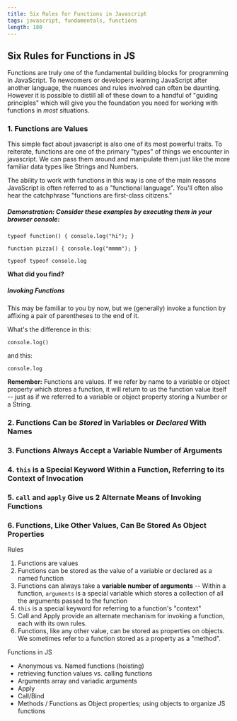 ```yaml
---
title: Six Rules for Functions in Javascript
tags: javascript, fundamentals, functions
length: 180
---
```


## Six Rules for Functions in JS

Functions are truly one of the fundamental building blocks for programming in JavaScript.
To newcomers or developers learning JavaScript after another language, the nuances and rules involved
can often be daunting. However it is possible to distill all of these down to a handful of
"guiding principles" which will give you the foundation you need for working with functions
in _most_ situations.

### 1. Functions are Values

This simple fact about javascript is also one of its most powerful traits.
To reiterate, functions are one of the primary "types" of things we encounter in javascript.
We can pass them around and manipulate them just like the more familiar data types like
Strings and Numbers.

The ability to work with functions in this way is one of the main reasons JavaScript is often
referred to as a "functional language". You'll often also hear the catchphrase "functions are first-class
citizens."

##### Demonstration: Consider these examples by executing them in your browser console:

```
typeof function() { console.log("hi"); }
```

```
function pizza() { console.log("mmmm"); }
```

```
typeof typeof console.log
```

__What did you find?__

##### Invoking Functions

This may be familiar to you by now, but we (generally) invoke a function by
affixing a pair of parentheses to the end of it.

What's the difference in this:

```
console.log()
```

and this:

```
console.log
```

__Remember:__ Functions are values. If we refer by name to a variable or object property
which stores a function, it will return to us the function value itself -- just as if we
referred to a variable or object property storing a Number or a String.

### 2. Functions Can be _Stored_ in Variables or _Declared_ With Names


### 3. Functions Always Accept a Variable Number of Arguments

### 4. `this` is a Special Keyword Within a Function, Referring to its Context of Invocation

### 5. `call` and `apply` Give us 2 Alternate Means of Invoking Functions

### 6. Functions, Like Other Values, Can Be Stored As Object Properties

Rules

1. Functions are values
2. Functions can be stored as the value of a variable _or_ declared as a named function
3. Functions can always take a __variable number of arguments__ -- Within a function, `arguments` is a special variable which stores a collection of all the
arguments passed to the function
4. `this` is a special keyword for referring to a function's "context"
5. Call and Apply provide an alternate mechanism for invoking a function, each with its own
rules.
6. Functions, like any other value, can be stored as properties on objects. We sometimes
refer to a function stored as a property as a "method".

Functions in JS

- Anonymous vs. Named functions (hoisting)
- retrieving function values vs. calling functions
- Arguments array and variadic arguments
- Apply
- Call/Bind
- Methods / Functions as Object properties; using objects to organize JS functions

